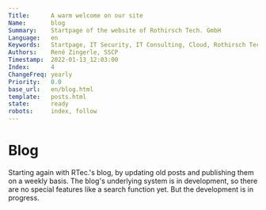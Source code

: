 ```yaml
---
Title:      A warm welcome on our site
Name:       blog
Summary:    Startpage of the website of Rothirsch Tech. GmbH
Language:   en
Keywords:   Startpage, IT Security, IT Consulting, Cloud, Rothirsch Tech. GmbH, Tirol
Authors:    René Zingerle, SSCP
Timestamp:  2022-01-13_12:03:00
Index:      4
ChangeFreq: yearly
Priority:   0.0
base_url:   en/blog.html
template:   posts.html
state:      ready
robots:     index, follow
---
```


# Blog

Starting again with RTec.'s blog, by updating old posts and publishing them on a weekly basis. The blog's underlying system is in development, so there are no special features like a search function yet. But the development is in progress.
